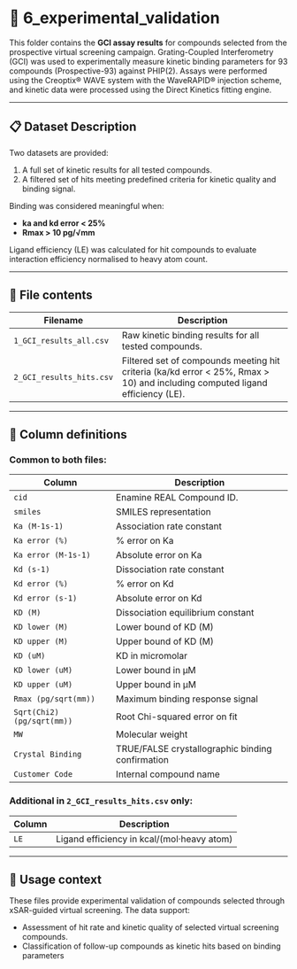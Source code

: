 # 📁 6_experimental_validation

This folder contains the **GCI assay results** for compounds selected from the prospective virtual screening campaign. Grating-Coupled Interferometry (GCI) was used to experimentally measure kinetic binding parameters for 93 compounds (Prospective-93) against PHIP(2). Assays were performed using the Creoptix® WAVE system with the WaveRAPID® injection scheme, and kinetic data were processed using the Direct Kinetics fitting engine.

---

## 📋 Dataset Description

Two datasets are provided:
1. A full set of kinetic results for all tested compounds.
2. A filtered set of hits meeting predefined criteria for kinetic quality and binding signal.

Binding was considered meaningful when:
- **ka and kd error < 25%**
- **Rmax > 10 pg/√mm**

Ligand efficiency (LE) was calculated for hit compounds to evaluate interaction efficiency normalised to heavy atom count.

---

## 📄 File contents

| Filename                  | Description |
|---------------------------|-------------|
| `1_GCI_results_all.csv`   | Raw kinetic binding results for all tested compounds. |
| `2_GCI_results_hits.csv`  | Filtered set of compounds meeting hit criteria (ka/kd error < 25%, Rmax > 10) and including computed ligand efficiency (LE). |

---

## 🧾 Column definitions

### Common to both files:
| Column                    | Description |
|---------------------------|-------------|
| `cid`                     | Enamine REAL Compound ID. |
| `smiles`                 | SMILES representation |
| `Ka (M-1s-1)`             | Association rate constant |
| `Ka error (%)`            | % error on Ka |
| `Ka error (M-1s-1)`       | Absolute error on Ka |
| `Kd (s-1)`                | Dissociation rate constant |
| `Kd error (%)`            | % error on Kd |
| `Kd error (s-1)`          | Absolute error on Kd |
| `KD (M)`                  | Dissociation equilibrium constant |
| `KD lower (M)`            | Lower bound of KD (M) |
| `KD upper (M)`            | Upper bound of KD (M) |
| `KD (uM)`                 | KD in micromolar |
| `KD lower (uM)`           | Lower bound in μM |
| `KD upper (uM)`           | Upper bound in μM |
| `Rmax (pg/sqrt(mm))`      | Maximum binding response signal |
| `Sqrt(Chi2) (pg/sqrt(mm))`| Root Chi-squared error on fit |
| `MW`                      | Molecular weight |
| `Crystal Binding`         | TRUE/FALSE crystallographic binding confirmation |
| `Customer Code`           | Internal compound name|

### Additional in `2_GCI_results_hits.csv` only:
| Column    | Description |
|-----------|-------------|
| `LE`      | Ligand efficiency in kcal/(mol·heavy atom) |

---

## 🔁 Usage context

These files provide experimental validation of compounds selected through xSAR-guided virtual screening. The data support:
- Assessment of hit rate and kinetic quality of selected virtual screening compounds.
- Classification of follow-up compounds as kinetic hits based on binding parameters

